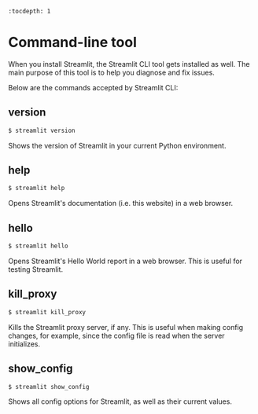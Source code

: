 ```eval_rst
:tocdepth: 1
```

# Command-line tool

When you install Streamlit, the Streamlit CLI tool gets installed as
well. The main purpose of this tool is to help you diagnose and fix issues.

Below are the commands accepted by Streamlit CLI:

## version

```bash
$ streamlit version
```
Shows the version of Streamlit in your current Python environment.

## help

```bash
$ streamlit help
```
Opens Streamlit's documentation (i.e. this website) in a web browser.

## hello

```bash
$ streamlit hello
```
Opens Streamlit's Hello World report in a web browser. This is useful for
testing Streamlit.

## kill_proxy

```bash
$ streamlit kill_proxy
```
Kills the Streamlit proxy server, if any. This is useful when making config
changes, for example, since the config file is read when the server
initializes.

## show_config

```bash
$ streamlit show_config
```
Shows all config options for Streamlit, as well as their current values.
